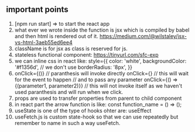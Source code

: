 ## important points

1. [npm run start] => to start the react app
2. what ever we wrote inside the function is jsx which is compiled by babel and then html is rendered out of it.
   https://medium.com/@wilstaley/jsx-vs-html-3aeb55ed6ee4
3. className is for jsx as class is reserved for js.
4. stateless functional component: https://tinyurl.com/sfc-exp
5. we can inline css in react like:
   style={{
   			color: 'white',
   			backgroundColor: '#f1356d',   // we don't use
   			borderRadius: '8px',
   		}}
6. onClick={<function>()} // paranthesis will invoke directly
   onClick={<function>} // this will wait for the event to happen
   // and to pass any parameter
   onClick={() => {<function>(parameter1, parameter2)}}
   // this will not invoke itself as we haven't used paranthesis and will run when we click.
7. props are used to transfer properties from parent to child component
8. in react part the arrow function is like: const function_name = () => ();
9. useState is one of the type of hooks ohter are: useEffect
10.   useFetch.js is custom state-hook so that we can use repeatedly but remember to name in such a way useFetch.
